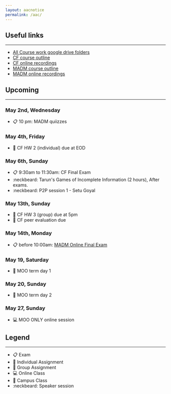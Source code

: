 ```yaml
---
layout: aacnotice
permalink: /aac/
---
```


## Useful links

----
* [All Course work google drive folders](https://drive.google.com/drive/u/1/folders/1mYYYbyB3R1y9sBMQAwEXjPEb63WUc4CH)
* [CF course outline](http://lms2.exchange.isb.edu/mod/resource/view.php?id=55100)
* [CF online recordings](https://drive.google.com/drive/folders/1X7yVbCScdB6gCNLyVEgFAQ7XfKT9nFCn)
* [MADM course outline](http://lms2.exchange.isb.edu/mod/resource/view.php?id=55425)
* [MADM online recordings](http://lms2.exchange.isb.edu/mod/url/view.php?id=55736)

## Upcoming

----

### May 2nd, Wednesday
* :clipboard: 10 pm: MADM quiizzes

### May 4th, Friday
* :bust_in_silhouette: CF HW 2 (individual) due at EOD

### May 6th, Sunday
* :clipboard: 9:30am to 11:30am: CF Final Exam
* :neckbeard: Tarun's Games of Incomplete Information (2 hours), After exams.
* :neckbeard: P2P session 1 - Setu Goyal

### May 13th, Sunday
* :busts_in_silhouette: CF HW 3 (group) due at 5pm
* :bust_in_silhouette: CF peer evaluation due

### May 14th, Monday
* :clipboard: before 10:00am: [MADM Online Final Exam](http://lms2.exchange.isb.edu/mod/quiz/view.php?id=56491)

### May 19, Saturday
* :school: MOO term day 1

### May 20, Sunday
* :school: MOO term day 2

### May 27, Sunday
* :computer: MOO ONLY online session


## Legend

----
* :clipboard: Exam
* :bust_in_silhouette: Individual Assignment
* :busts_in_silhouette: Group Assignment
* :computer: Online Class
* :school: Campus Class
* :neckbeard: Speaker session
